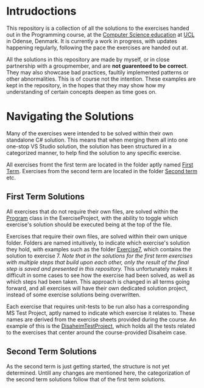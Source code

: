 # Intrudoctions
This repository is a collection of all the solutions to the exercises handed out in the Programming course, at the [Computer Science education](https://www.ucl.dk/uddannelser/datamatiker) at [UCL](https://www.ucl.dk/) in Odense, Denmark. It is currently a work in progress, with updates happening regularly, following the pace the exercises are handed out at. 

All the solutions in this repository are made by myself, or in close partnership with a groupmember, and are **not guarenteed to be correct**. They may also showcase bad practices, faultily implemented patterns or other abnormalities. This is of course not the intention. These examples are kept in the repository, in the hopes that they may show how my understanding of certain concepts deepen as time goes on.

# Navigating the Solutions
Many of the exercises were intended to be solved within their own standalone C# solution. This means that when merging them all into one one-stop VS Studio solution, the solution has been structured in a categorized manner, to help find the solution to any specific exercise. 

All exercises fromt the first term are located in the folder aptly named [First Term](FirstTerm). Exercises from the second term are located in the folder [Second term](SecondTerm) etc.

## First Term Solutions
All exercises that do not require their own files, are solved within the [Program](FirstTerm/ExerciseProject/Program.cs) class in the ExerciseProject, with the ability to toggle which exercise's solution should be executed being at the top of the file.

Exercises that require their own files, are solved within their own unique folder. Folders are named intuitively, to indicate which exercise's solution they hold, with examples such as the folder [Exercise7](FirstTerm/ExerciseProject/Exercise7), which contains the solution to exercise 7. *Note that in the solutions for the first term exercises with multiple steps that build upon each other, only the result of the final step is saved and presented in this repository.* This unfortunately makes it difficult in some cases to see how the exercise had been solved, as well as which steps had been taken. This approach is changed in all terms going forward, and all exercises will have their own dedicated solution project, instead of some exercise solutions being overwritten.

Each exercise that requires unit-tests to be run also has a corresponding MS Test Project, aptly named to indicate which exercise it relates to. These names are derived from the exercise sheets provided during the course. An example of this is the [DisaheimTestProject](FirstTerm/TestProjects/DisaheimTestProject), which holds all the tests related to the exercises that center around the course-provided Disaheim case.

## Second Term Solutions
As the second term is just getting started, the structure is not yet determined. Untill any changes are mentioned here, the categorization of the second term solutions follow that of the first term solutions.
